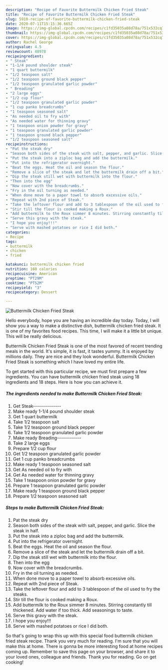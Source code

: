 ```yaml
---
description: "Recipe of Favorite Buttermilk Chicken Fried Steak"
title: "Recipe of Favorite Buttermilk Chicken Fried Steak"
slug: 5910-recipe-of-favorite-buttermilk-chicken-fried-steak
date: 2020-07-11T15:15:36.665Z
image: https://img-global.cpcdn.com/recipes/c1fd35035a08d78a/751x532cq70/buttermilk-chicken-fried-steak-recipe-main-photo.jpg
thumbnail: https://img-global.cpcdn.com/recipes/c1fd35035a08d78a/751x532cq70/buttermilk-chicken-fried-steak-recipe-main-photo.jpg
cover: https://img-global.cpcdn.com/recipes/c1fd35035a08d78a/751x532cq70/buttermilk-chicken-fried-steak-recipe-main-photo.jpg
author: Rachel George
ratingvalue: 4.5
reviewcount: 48978
recipeingredient:
- " Steak"
- "1-1/4 pound shoulder steak"
- "1 quart buttermilk"
- "1/2 teaspoon salt"
- "1/2 teaspoon ground black pepper"
- "1/2 teaspoon granulated garlic powder"
- " Breading"
- "2 large eggs"
- "1/2 cup flour"
- "1/2 teaspoon granulated garlic powder"
- "1 cup panko breadcrumbs"
- "1 teaspoon seasoned salt"
- "As needed oil to fry with"
- "As needed water for thinning gravy"
- "1 teaspoon onion powder for gravy"
- "1 teaspoon granulated garlic powder"
- "1 teaspoon ground black pepper"
- "1/2 teaspoon seasoned salt"
recipeinstructions:
- "Pat the steak dry"
- "Season both sides of the steak with salt, pepper, and garlic. Slice the steak in half."
- "Put the steak into a ziploc bag and add the buttermilk."
- "Put into the refrigerator overnight."
- "Beat the eggs. Heat the oil and season the flour."
- "Remove a slice of the steak and let the buttermilk drain off a bit."
- "Dip the steak still wet with buttermilk into the flour."
- "Then into the egg"
- "Now cover with the breadcrumbs."
- "Fry in the oil turning as needed."
- "When done move to a paper towel to absorb excessive oils."
- "Repeat with 2nd piece of Steak."
- "Take the leftover flour and add to 3 tablespoon of the oil used to fry the steaks."
- "Stir till the flour is cooked making a Roux."
- "Add buttermilk to the Roux simmer 8 minutes. Stirring constantly till thickened. Add water if too thick. Add seasonings to taste."
- "Serve this gravy with the steak."
- "I hope you enjoy!!!"
- "Serve with mashed potatoes or rice I did both."
categories:
- Recipe
tags:
- buttermilk
- chicken
- fried

katakunci: buttermilk chicken fried 
nutrition: 160 calories
recipecuisine: American
preptime: "PT29M"
cooktime: "PT52M"
recipeyield: "3"
recipecategory: Dessert

---
```



![Buttermilk Chicken Fried Steak](https://img-global.cpcdn.com/recipes/c1fd35035a08d78a/751x532cq70/buttermilk-chicken-fried-steak-recipe-main-photo.jpg)

Hello everybody, hope you are having an incredible day today. Today, I will show you a way to make a distinctive dish, buttermilk chicken fried steak. It is one of my favorites food recipes. This time, I will make it a little bit unique. This will be really delicious.

Buttermilk Chicken Fried Steak is one of the most favored of recent trending meals in the world. It's simple, it is fast, it tastes yummy. It is enjoyed by millions daily. They are nice and they look wonderful. Buttermilk Chicken Fried Steak is something which I have loved my entire life.




To get started with this particular recipe, we must first prepare a few ingredients. You can have buttermilk chicken fried steak using 18 ingredients and 18 steps. Here is how you can achieve it.

<!--inarticleads1-->

##### The ingredients needed to make Buttermilk Chicken Fried Steak:

1. Get  Steak--------------
1. Make ready 1-1/4 pound shoulder steak
1. Get 1 quart buttermilk
1. Take 1/2 teaspoon salt
1. Take 1/2 teaspoon ground black pepper
1. Take 1/2 teaspoon granulated garlic powder
1. Make ready  Breading------------
1. Take 2 large eggs
1. Prepare 1/2 cup flour
1. Get 1/2 teaspoon granulated garlic powder
1. Get 1 cup panko breadcrumbs
1. Make ready 1 teaspoon seasoned salt
1. Get As needed oil to fry with
1. Get As needed water for thinning gravy
1. Take 1 teaspoon onion powder for gravy
1. Prepare 1 teaspoon granulated garlic powder
1. Make ready 1 teaspoon ground black pepper
1. Prepare 1/2 teaspoon seasoned salt




<!--inarticleads2-->

##### Steps to make Buttermilk Chicken Fried Steak:

1. Pat the steak dry
1. Season both sides of the steak with salt, pepper, and garlic. Slice the steak in half.
1. Put the steak into a ziploc bag and add the buttermilk.
1. Put into the refrigerator overnight.
1. Beat the eggs. Heat the oil and season the flour.
1. Remove a slice of the steak and let the buttermilk drain off a bit.
1. Dip the steak still wet with buttermilk into the flour.
1. Then into the egg
1. Now cover with the breadcrumbs.
1. Fry in the oil turning as needed.
1. When done move to a paper towel to absorb excessive oils.
1. Repeat with 2nd piece of Steak.
1. Take the leftover flour and add to 3 tablespoon of the oil used to fry the steaks.
1. Stir till the flour is cooked making a Roux.
1. Add buttermilk to the Roux simmer 8 minutes. Stirring constantly till thickened. Add water if too thick. Add seasonings to taste.
1. Serve this gravy with the steak.
1. I hope you enjoy!!!
1. Serve with mashed potatoes or rice I did both.




So that's going to wrap this up with this special food buttermilk chicken fried steak recipe. Thank you very much for reading. I'm sure that you will make this at home. There is gonna be more interesting food at home recipes coming up. Remember to save this page on your browser, and share it to your loved ones, colleague and friends. Thank you for reading. Go on get cooking!
